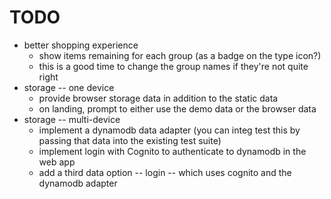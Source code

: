 # TODO

- better shopping experience
  - show items remaining for each group (as a badge on the type icon?)
  - this is a good time to change the group names if they're not quite right
- storage -- one device
  - provide browser storage data in addition to the static data
  - on landing, prompt to either use the demo data or the browser data
- storage -- multi-device
  - implement a dynamodb data adapter (you can integ test this by passing that
    data into the existing test suite)
  - implement login with Cognito to authenticate to dynamodb in the web app
  - add a third data option -- login -- which uses cognito and the dynamodb
    adapter
